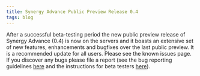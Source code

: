 ```yaml
---
title: Synergy Advance Public Preview Release 0.4
tags: blog
---
```


After a successful beta-testing period the new public preview release of Synergy Advance (0.4) is now on the servers and it boasts an extensive set of new features, enhancements and bugfixes over the last public preview. It is a recommended update for all users. Please see the known issues page. If you discover any bugs please file a report (see the bug reporting guidelines [here](http://wincent.dev/a/knowledge-base/archives/2004/11/how_to_file_a_g.php) and the instructions for beta testers [here](http://wincent.dev/a/knowledge-base/archives/2005/04/information_for.php)).
